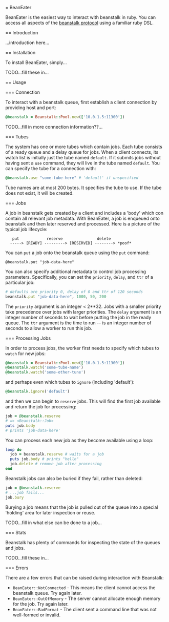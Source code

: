 = BeanEater

BeanEater is the easiest way to interact with beanstalk in ruby. 
You can access all aspects of the [beanstalk protocol](protocol.md) using
a familiar ruby DSL.

== Introduction

...introduction here...

== Installation

To install BeanEater, simply...

TODO...fill these in...

== Usage

=== Connection

To interact with a beanstalk queue, first establish a client connection by providing host and port:

```ruby
@beanstalk = Beanstalk::Pool.new(['10.0.1.5:11300'])
```

TODO...fill in more connection information??...

=== Tubes

The system has one or more tubes which contain jobs. Each tube consists of a ready queue and a delay queue for jobs. 
When a client connects, its watch list is initially just the tube named `default`. 
If it submits jobs without having sent a `use` command, they will live in the tube named `default`.
You can specify the tube for a connection with:

```ruby
@beanstalk.use "some-tube-here" # 'default' if unspecified
```

Tube names are at most 200 bytes. It specifies the tube to use. If the tube does not exist, it will be created.

=== Jobs

A job in beanstalk gets created by a client and includes a 'body' which con contain all relevant job metadata.
With BeanEater, a job is enqueued onto beanstalk and then later reserved and processed. 
Here is a picture of the typical job lifecycle:

```
   put            reserve               delete
  -----> [READY] ---------> [RESERVED] --------> *poof*
```

You can `put` a job onto the beanstalk queue using the `put` command:

```
@beanstalk.put "job-data-here"
```

You can also specify additional metadata to control job processing parameters. Specifically,
you can set the `priority`, `delay`, and `ttr` of a particular job:

```ruby
# defaults are priority 0, delay of 0 and ttr of 120 seconds
beanstalk.put "job-data-here", 1000, 50, 200
```

The `priority` argument is an integer < 2**32. Jobs with a smaller priority take precedence over jobs with larger priorities. 
The `delay` argument is an integer number of seconds to wait before putting the job in the ready queue.
The `ttr` argument is the time to run -- is an integer number of seconds to allow a worker to run this job. 

=== Processing Jobs

In order to process jobs, the worker first needs to specify which tubes to `watch` for new jobs:

```ruby
@beanstalk = Beanstalk::Pool.new(['10.0.1.5:11300'])
@beanstalk.watch('some-tube-name')
@beanstalk.watch('some-other-tune')
```

and perhaps even which tubes to `ignore` (including 'default'):

```ruby
@beanstalk.ignore('default')
```

and then we can begin to `reserve` jobs. This will find the first job available and 
return the job for processing: 

```ruby
job = @beanstalk.reserve
# => <Beanstalk::Job>
puts job.body
# prints 'job-data-here'
```

You can process each new job as they become available using a loop:

```ruby
loop do
  job = beanstalk.reserve # waits for a job
  puts job.body # prints "hello"
  job.delete # remove job after processing
end
```

Beanstalk jobs can also be buried if they fail, rather than deleted:

```ruby
job = @beanstalk.reserve
# ...job fails...
job.bury
```
Burying a job means that the job is pulled out of the queue into a special 'holding' area for later inspection or reuse.

TODO...fill in what else can be done to a job...

=== Stats

Beanstalk has plenty of commands for inspecting the state of the queues and jobs.

TODO...fill these in...

=== Errors

There are a few errors that can be raised during interaction with Beanstalk:

 * `BeanEater::NotConnected` - This means the client cannot access the beanstalk queue.  Try again later.
 * `BeanEater::OutOfMemory` - The server cannot allocate enough memory for the job. Try again later.
 * `BeanEater::BadFormat` - The client sent a command line that was not well-formed or invalid.

